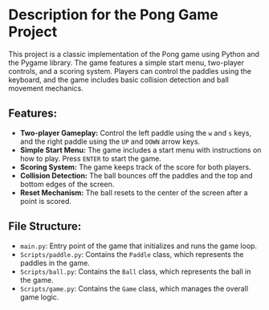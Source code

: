 # Description for the Pong Game Project

This project is a classic implementation of the Pong game using Python and the Pygame library. The game features a simple start menu, two-player controls, and a scoring system. Players can control the paddles using the keyboard, and the game includes basic collision detection and ball movement mechanics.

## Features:

- **Two-player Gameplay:** Control the left paddle using the `w` and `s` keys, and the right paddle using the `UP` and `DOWN` arrow keys.
- **Simple Start Menu:** The game includes a start menu with instructions on how to play. Press `ENTER` to start the game.
- **Scoring System:** The game keeps track of the score for both players.
- **Collision Detection:** The ball bounces off the paddles and the top and bottom edges of the screen.
- **Reset Mechanism:** The ball resets to the center of the screen after a point is scored.

## File Structure:

- `main.py`: Entry point of the game that initializes and runs the game loop.
- `Scripts/paddle.py`: Contains the `Paddle` class, which represents the paddles in the game.
- `Scripts/ball.py`: Contains the `Ball` class, which represents the ball in the game.
- `Scripts/game.py`: Contains the `Game` class, which manages the overall game logic.
